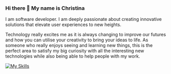 ### Hi there 👋 My name is Christina 
I am software developer. I am deeply passionate about creating innovative solutions that elevate user experiences to new heights. 

Technology really excites me as it is always changing to improve our futures and how you can utilise your creativity to bring your ideas to life. As someone who really enjoys seeing and learning new things, this is the perfect area to satisfy my big curiosity with all the interesting new technologies while also being able to help people with my work.

[![My Skills](https://skillicons.dev/icons?i=html,css,js,react,java,cs)](https://skillicons.dev)

<!--
**Yick-C/Yick-C** is a ✨ _special_ ✨ repository because its `README.md` (this file) appears on your GitHub profile.

Here are some ideas to get you started:

- 🔭 I’m currently working on ...
- 🌱 I’m currently learning ...
- 👯 I’m looking to collaborate on ...
- 🤔 I’m looking for help with ...
- 💬 Ask me about ...
- 📫 How to reach me: ...
- 😄 Pronouns: ...
- ⚡ Fun fact: ...
-->
